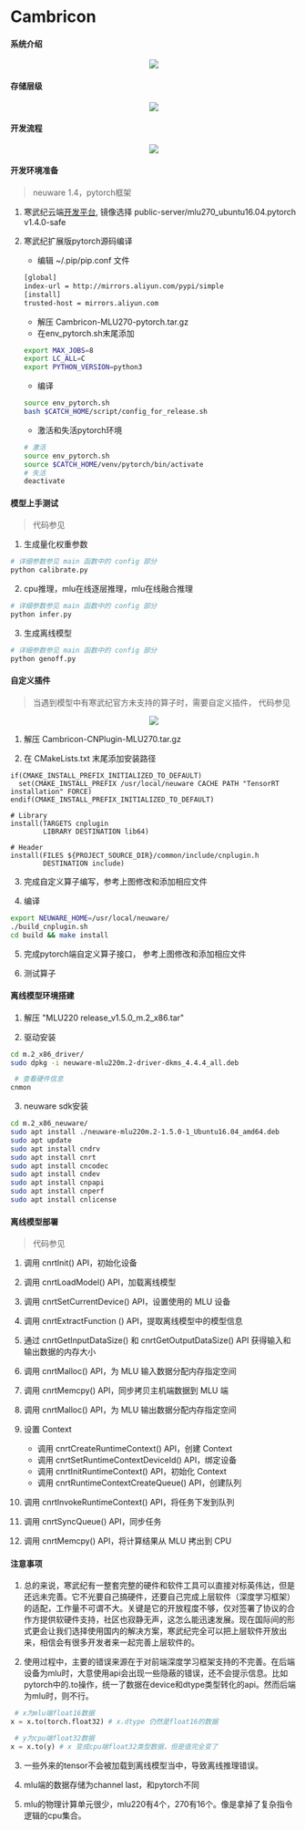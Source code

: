# Cambricon

#### 系统介绍
<div style="text-align: center;">

![](_images/cambricon_system.png)

</div>

#### 存储层级
<div style="text-align: center;">

![](_images/cambricon_memory.png)

</div>

#### 开发流程
<div style="text-align: center;">

![](_images/cambricon_workflow.png)

</div>

#### 开发环境准备
> neuware 1.4，pytorch框架

1. 寒武纪云端[开发平台](http://devplatform.cambricon.com:30080/), 
镜像选择 public-server/mlu270_ubuntu16.04.pytorch v1.4.0-safe

2. 寒武纪扩展版pytorch源码编译
    - 编辑 ~/.pip/pip.conf 文件
    ```bash
    [global]
    index-url = http://mirrors.aliyun.com/pypi/simple
    [install]
    trusted-host = mirrors.aliyun.com
    ```
    - 解压 Cambricon-MLU270-pytorch.tar.gz
    - 在env_pytorch.sh末尾添加
    ```bash
    export MAX_JOBS=8
    export LC_ALL=C
    export PYTHON_VERSION=python3
    ```
    - 编译
    ```bash
    source env_pytorch.sh
    bash $CATCH_HOME/script/config_for_release.sh
    ```
    - 激活和失活pytorch环境
    ```bash
    # 激活
    source env_pytorch.sh
    source $CATCH_HOME/venv/pytorch/bin/activate
    # 失活
    deactivate
    ```

#### 模型上手测试
> 代码参见

1. 生成量化权重参数
```bash
# 详细参数参见 main 函数中的 config 部分
python calibrate.py
```

2. cpu推理，mlu在线逐层推理，mlu在线融合推理
```bash
# 详细参数参见 main 函数中的 config 部分
python infer.py
```

3. 生成离线模型
```bash
# 详细参数参见 main 函数中的 config 部分
python genoff.py
```

#### 自定义插件
> 当遇到模型中有寒武纪官方未支持的算子时，需要自定义插件， 代码参见
<div style="text-align: center;">

![](_images/cambricon_plugin.png)

</div>

1. 解压 Cambricon-CNPlugin-MLU270.tar.gz

2. 在 CMakeLists.txt 末尾添加安装路径

```CMakeLists
if(CMAKE_INSTALL_PREFIX_INITIALIZED_TO_DEFAULT)
  set(CMAKE_INSTALL_PREFIX /usr/local/neuware CACHE PATH "TensorRT installation" FORCE)
endif(CMAKE_INSTALL_PREFIX_INITIALIZED_TO_DEFAULT)

# Library
install(TARGETS cnplugin
        LIBRARY DESTINATION lib64)
  
# Header
install(FILES ${PROJECT_SOURCE_DIR}/common/include/cnplugin.h
        DESTINATION include)
```

3. 完成自定义算子编写，参考上图修改和添加相应文件

4. 编译

```bash
export NEUWARE_HOME=/usr/local/neuware/
./build_cnplugin.sh
cd build && make install
```

5. 完成pytorch端自定义算子接口， 参考上图修改和添加相应文件

6. 测试算子


#### 离线模型环境搭建

1. 解压 "MLU220 release_v1.5.0_m.2_x86.tar"

2. 驱动安装
```bash
cd m.2_x86_driver/
sudo dpkg -i neuware-mlu220m.2-driver-dkms_4.4.4_all.deb

 # 查看硬件信息
cnmon
```

3. neuware sdk安装
```bash
cd m.2_x86_neuware/
sudo apt install ./neuware-mlu220m.2-1.5.0-1_Ubuntu16.04_amd64.deb
sudo apt update
sudo apt install cndrv
sudo apt install cnrt
sudo apt install cncodec
sudo apt install cndev
sudo apt install cnpapi
sudo apt install cnperf
sudo apt install cnlicense
```


#### 离线模型部署
> 代码参见

1. 调用 cnrtInit() API，初始化设备

2. 调用 cnrtLoadModel() API，加载离线模型

3. 调用 cnrtSetCurrentDevice() API，设置使用的 MLU 设备

4. 调用 cnrtExtractFunction () API，提取离线模型中的模型信息

5. 通过 cnrtGetInputDataSize() 和 cnrtGetOutputDataSize() API 获得输入和输出数据的内存大小

6.  调用 cnrtMalloc() API，为 MLU 输入数据分配内存指定空间

7. 调用 cnrtMemcpy() API，同步拷贝主机端数据到 MLU 端

8. 调用 cnrtMalloc() API，为 MLU 输出数据分配内存指定空间

9. 设置 Context
    - 调用 cnrtCreateRuntimeContext() API，创建 Context
    - 调用 cnrtSetRuntimeContextDeviceId() API，绑定设备
    - 调用 cnrtInitRuntimeContext() API，初始化 Context
    - 调用 cnrtRuntimeContextCreateQueue() API，创建队列

10. 调用 cnrtInvokeRuntimeContext() API，将任务下发到队列

11. 调用 cnrtSyncQueue() API，同步任务

12. 调用 cnrtMemcpy() API，将计算结果从 MLU 拷出到 CPU


#### 注意事项
1. 总的来说，寒武纪有一整套完整的硬件和软件工具可以直接对标英伟达，但是还远未完善。它不光要自己搞硬件，还要自己完成上层软件（深度学习框架）的适配，工作量不可谓不大。关键是它的开放程度不够，仅对签署了协议的合作方提供软硬件支持，社区也寂静无声，这怎么能迅速发展。现在国际间的形式更会让我们选择使用国内的解决方案，寒武纪完全可以把上层软件开放出来，相信会有很多开发者来一起完善上层软件的。

2. 使用过程中，主要的错误来源在于对前端深度学习框架支持的不完善。在后端设备为mlu时，大意使用api会出现一些隐蔽的错误，还不会提示信息。比如pytorch中的.to操作，统一了数据在device和dtype类型转化的api。然而后端为mlu时，则不行。
```python
 # x为mlu端float16数据
x = x.to(torch.float32) # x.dtype 仍然是float16的数据 

 # y为cpu端float32数据
x = x.to(y) # x 变成cpu端float32类型数据，但是值完全变了
```

3. 一些外来的tensor不会被加载到离线模型当中，导致离线推理错误。 

4. mlu端的数据存储为channel last，和pytorch不同

5. mlu的物理计算单元很少，mlu220有4个，270有16个。像是拿掉了复杂指令逻辑的cpu集合。